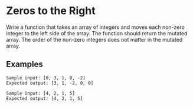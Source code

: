 # Zeros to the Right

Write a function that takes an array of integers and moves each non-zero integer to the left side of the array. The function should return the mutated array. The order of the non-zero integers does not matter in the mutated array.

## Examples

    Sample input: [0, 3, 1, 0, -2]
    Expected output: [3, 1, -2, 0, 0]

    Sample input: [4, 2, 1, 5]
    Expected output: [4, 2, 1, 5]
